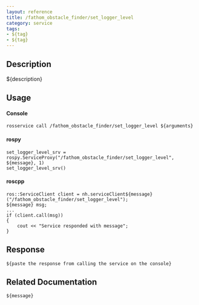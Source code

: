 ```yaml
---
layout: reference
title: /fathom_obstacle_finder/set_logger_level
category: service
tags: 
- ${tag} 
- ${tag}
---
```


## Description
${description}

## Usage
#### Console
```
rosservice call /fathom_obstacle_finder/set_logger_level ${arguments}
```

#### rospy
```
set_logger_level_srv = rospy.ServiceProxy("/fathom_obstacle_finder/set_logger_level", ${message}, 1)
set_logger_level_srv()
```

#### roscpp
```
ros::ServiceClient client = nh.serviceClient${message}("/fathom_obstacle_finder/set_logger_level");
${message} msg;
...
if (client.call(msg))
{
    cout << "Service responded with message";
}
```

## Response
```
${paste the response from calling the service on the console}
```

## Related Documentation
``${message}``  